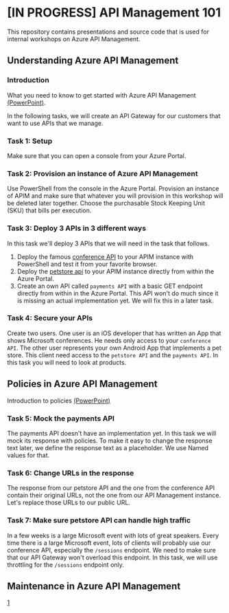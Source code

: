 # [IN PROGRESS] API Management 101

This repository contains presentations and source code that is used for internal workshops on Azure API Management.

## Understanding Azure API Management

### Introduction

What you need to know to get started with Azure API Management [(PowerPoint)](http://notYetDefined.com).

In the following tasks, we will create an API Gateway for our customers that want to use APIs that we manage.

### Task 1: Setup
Make sure that you can open a console from your Azure Portal.

### Task 2: Provision an instance of Azure API Management
Use PowerShell from the console in the Azure Portal. Provision an instance of APIM and make sure that whatever you will provision in this workshop will be deleted later together. Choose the purchasable Stock Keeping Unit (SKU) that bills per execution.

### Task 3: Deploy 3 APIs in 3 different ways
In this task we'll deploy 3 APIs that we will need in the task that follows.

1. Deploy the famous [conference API](https://conferenceapi.azurewebsites.net?format=json) to your APIM instance with PowerShell and test it from your favorite browser.
1. Deploy the [petstore api](https://petstore.swagger.io/v2/swagger.json) to your APIM instance directly from within the Azure Portal.
1. Create an own API called `payments API` with a basic GET endpoint directly from within in the Azure Portal. This API won't do much since it is missing an actual implementation yet. We will fix this in a later task.

### Task 4: Secure your APIs
Create two users. One user is an iOS developer that has written an App that shows Microsoft conferences. He needs only access to your `conference API`. The other user represents your own Android App that implements a pet store. This client need access to the `petstore API` and the `payments API`. In this task you will need to look at products.

## Policies in Azure API Management

Introduction to policies [(PowerPoint)](http://notYetDefined.com)

### Task 5: Mock the payments API
The payments API doesn't have an implementation yet. In this task we will mock its response with policies. To make it easy to change the response text later, we define the response text as a placeholder. We use Named values for that.

### Task 6: Change URLs in the response
The response from our petstore API and the one from the conference API contain their original URLs, not the one from our API Management instance. Let's replace those URLs to our public URL.

### Task 7: Make sure petstore API can handle high traffic
In a few weeks is a large Microsoft event with lots of great speakers. Every time there is a large Microsoft event, lots of clients will probably use our conference API, especially the `/sessions` endpoint. We need to make sure that our API Gateway won't overload this endpoint. In this task, we will use throttling for the `/sessions` endpoint only.

## Maintenance in Azure API Management

[1](https://github.com/Azure/api-management-policy-snippets)
